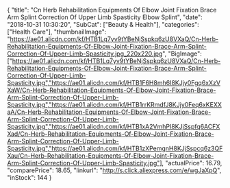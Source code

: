 {
	"title": "Cn Herb Rehabilitation Equipments Of Elbow Joint Fixation Brace Arm Splint Correction Of Upper Limb Spasticity Elbow Splint",
	"date": "2018-10-31 10:30:20",
	"SubCat": ["Beauty & Health"],
	"categories": ["Health Care"],
	"thumbnailImage": "https://ae01.alicdn.com/kf/HTB1Lq7yv9tYBeNjSspkq6zU8VXaQ/Cn-Herb-Rehabilitation-Equipments-Of-Elbow-Joint-Fixation-Brace-Arm-Splint-Correction-Of-Upper-Limb-Spasticity.jpg_220x220.jpg",
	"BigImage": ["https://ae01.alicdn.com/kf/HTB1Lq7yv9tYBeNjSspkq6zU8VXaQ/Cn-Herb-Rehabilitation-Equipments-Of-Elbow-Joint-Fixation-Brace-Arm-Splint-Correction-Of-Upper-Limb-Spasticity.jpg","https://ae01.alicdn.com/kf/HTB1F6H8mh6I8KJjy0Fgq6xXzVXaW/Cn-Herb-Rehabilitation-Equipments-Of-Elbow-Joint-Fixation-Brace-Arm-Splint-Correction-Of-Upper-Limb-Spasticity.jpg","https://ae01.alicdn.com/kf/HTB1rrKRmdfJ8KJjy0Feq6xKEXXaA/Cn-Herb-Rehabilitation-Equipments-Of-Elbow-Joint-Fixation-Brace-Arm-Splint-Correction-Of-Upper-Limb-Spasticity.jpg","https://ae01.alicdn.com/kf/HTB1xA2VmhPI8KJjSspfq6ACFXXad/Cn-Herb-Rehabilitation-Equipments-Of-Elbow-Joint-Fixation-Brace-Arm-Splint-Correction-Of-Upper-Limb-Spasticity.jpg","https://ae01.alicdn.com/kf/HTB1zXPemgnH8KJjSspcq6z3QFXau/Cn-Herb-Rehabilitation-Equipments-Of-Elbow-Joint-Fixation-Brace-Arm-Splint-Correction-Of-Upper-Limb-Spasticity.jpg"],
	"actualPrice": 16.79,
	"comparePrice": 18.65,
	"linkurl": "http://s.click.aliexpress.com/e/wgJaXpQ",
	"inStock": 144
}
